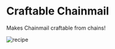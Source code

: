 # Craftable Chainmail
Makes Chainmail craftable from chains!

![recipe](https://github.com/user-attachments/assets/66778c27-51ef-4ad8-b886-9bdbbdbebad6)

